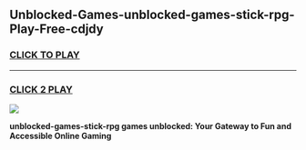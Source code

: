 
## Unblocked-Games-unblocked-games-stick-rpg-Play-Free-cdjdy
<h3>
<a href="https://premium76.site?title=unblocked-games-stick-rpg&ref=18A1">CLICK TO PLAY</a></h3>
<hr>

<h3>
<a href="https://premium76.site?title=unblocked-games-stick-rpg&ref=18A1">CLICK 2 PLAY</a>
  
</h3>

<a href="https://premium76.site?title=unblocked-games-stick-rpg&ref=18A1"><img src="https://clearcache.store/games.png"></a>


**unblocked-games-stick-rpg games unblocked: Your Gateway to Fun and Accessible Online Gaming**
